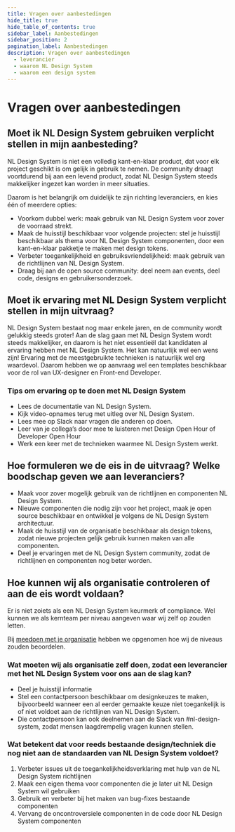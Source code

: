 ```yaml
---
title: Vragen over aanbestedingen
hide_title: true
hide_table_of_contents: true
sidebar_label: Aanbestedingen
sidebar_position: 2
pagination_label: Aanbestedingen
description: Vragen over aanbestedingen
  - leverancier
  - waarom NL Design System
  - waarom een design system
---
```


# Vragen over aanbestedingen

## Moet ik NL Design System gebruiken verplicht stellen in mijn aanbesteding?

NL Design System is niet een volledig kant-en-klaar product, dat voor elk project geschikt is om gelijk in gebruik te nemen.
De community draagt voortdurend bij aan een levend product, zodat NL Design System steeds makkelijker ingezet kan worden in meer situaties.

Daarom is het belangrijk om duidelijk te zijn richting leveranciers, en kies één of meerdere opties:

- Voorkom dubbel werk: maak gebruik van NL Design System voor zover de voorraad strekt.
- Maak de huisstijl beschikbaar voor volgende projecten: stel je huisstijl beschikbaar als thema voor NL Design System componenten, door een kant-en-klaar pakketje te maken met design tokens.
- Verbeter toegankelijkheid en gebruiksvriendelijkheid: maak gebruik van de richtlijnen van NL Design System.
- Draag bij aan de open source community: deel neem aan events, deel code, designs en gebruikersonderzoek.

## Moet ik ervaring met NL Design System verplicht stellen in mijn uitvraag?

NL Design System bestaat nog maar enkele jaren, en de community wordt gelukkig steeds groter! Aan de slag gaan met NL Design System wordt steeds makkelijker, en daarom is het niet essentieël dat kandidaten al ervaring hebben met NL Design System. Het kan natuurlijk wel een wens zijn!
Ervaring met de meestgebruikte technieken is natuurlijk wel erg waardevol. Daarom hebben we op aanvraag wel een templates beschikbaar voor de rol van UX-designer en Front-end Developer.

### Tips om ervaring op te doen met NL Design System

- Lees de documentatie van NL Design System.
- Kijk video-opnames terug met uitleg over NL Design System.
- Lees mee op Slack naar vragen die anderen op doen.
- Leer van je collega’s door mee te luisteren met Design Open Hour of Developer Open Hour
- Werk een keer met de technieken waarmee NL Design System werkt.

## Hoe formuleren we de eis in de uitvraag? Welke boodschap geven we aan leveranciers?

- Maak voor zover mogelijk gebruik van de richtlijnen en componenten NL Design System.
- Nieuwe componenten die nodig zijn voor het project, maak je open source beschikbaar en ontwikkel je volgens de NL Design System architectuur.
- Maak de huisstijl van de organisatie beschikbaar als design tokens, zodat nieuwe projecten gelijk gebruik kunnen maken van alle componenten.
- Deel je ervaringen met de NL Design System community, zodat de richtlijnen en componenten nog beter worden.

## Hoe kunnen wij als organisatie controleren of aan de eis wordt voldaan?

Er is niet zoiets als een NL Design System keurmerk of compliance. Wel kunnen we als kernteam per niveau aangeven waar wij zelf op zouden letten.

Bij [meedoen met je organisatie](/handboek/organisatie/meedoen) hebben we opgenomen hoe wij de niveaus zouden beoordelen.

### Wat moeten wij als organisatie zelf doen, zodat een leverancier met het NL Design System voor ons aan de slag kan?

- Deel je huisstijl informatie
- Stel een contactpersoon beschikbaar om designkeuzes te maken, bijvoorbeeld wanneer een al eerder gemaakte keuze niet toegankelijk is of niet voldoet aan de richtlijnen van NL Design System.
- Die contactpersoon kan ook deelnemen aan de Slack van #nl-design-system, zodat mensen laagdrempelig vragen kunnen stellen.

### Wat betekent dat voor reeds bestaande design/techniek die nog niet aan de standaarden van NL Design System voldoet?

1. Verbeter issues uit de toegankelijkheidsverklaring met hulp van de NL Design System richtlijnen
2. Maak een eigen thema voor componenten die je later uit NL Design System wil gebruiken
3. Gebruik en verbeter bij het maken van bug-fixes bestaande componenten
4. Vervang de oncontroversiele componenten in de code door NL Design System componenten
